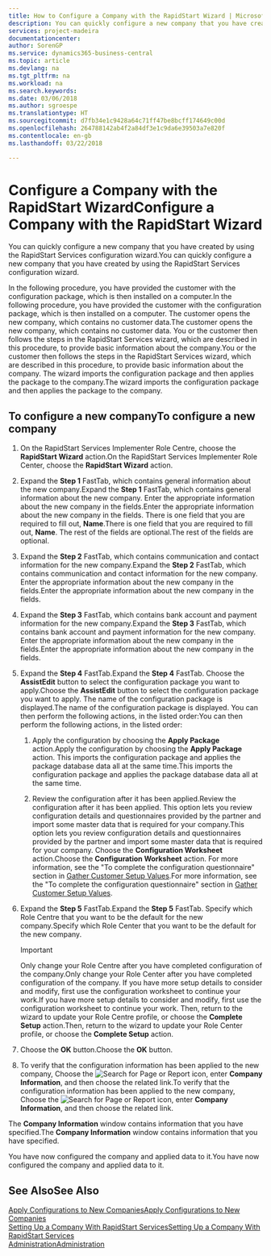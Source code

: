 ```yaml
---
title: How to Configure a Company with the RapidStart Wizard | Microsoft Docs
description: You can quickly configure a new company that you have created by using the RapidStart Services configuration wizard.
services: project-madeira
documentationcenter: 
author: SorenGP
ms.service: dynamics365-business-central
ms.topic: article
ms.devlang: na
ms.tgt_pltfrm: na
ms.workload: na
ms.search.keywords: 
ms.date: 03/06/2018
ms.author: sgroespe
ms.translationtype: HT
ms.sourcegitcommit: d7fb34e1c9428a64c71ff47be8bcff174649c00d
ms.openlocfilehash: 264788142ab4f2a84df3e1c9da6e39503a7e820f
ms.contentlocale: en-gb
ms.lasthandoff: 03/22/2018

---
```

# <a name="configure-a-company-with-the-rapidstart-wizard"></a><span data-ttu-id="7936b-103">Configure a Company with the RapidStart Wizard</span><span class="sxs-lookup"><span data-stu-id="7936b-103">Configure a Company with the RapidStart Wizard</span></span>
<span data-ttu-id="7936b-104">You can quickly configure a new company that you have created by using the RapidStart Services configuration wizard.</span><span class="sxs-lookup"><span data-stu-id="7936b-104">You can quickly configure a new company that you have created by using the RapidStart Services configuration wizard.</span></span>

<span data-ttu-id="7936b-105">In the following procedure, you have provided the customer with the configuration package, which is then installed on a computer.</span><span class="sxs-lookup"><span data-stu-id="7936b-105">In the following procedure, you have provided the customer with the configuration package, which is then installed on a computer.</span></span> <span data-ttu-id="7936b-106">The customer opens the new company, which contains no customer data.</span><span class="sxs-lookup"><span data-stu-id="7936b-106">The customer opens the new company, which contains no customer data.</span></span> <span data-ttu-id="7936b-107">You or the customer then follows the steps in the RapidStart Services wizard, which are described in this procedure, to provide basic information about the company.</span><span class="sxs-lookup"><span data-stu-id="7936b-107">You or the customer then follows the steps in the RapidStart Services wizard, which are described in this procedure, to provide basic information about the company.</span></span> <span data-ttu-id="7936b-108">The wizard imports the configuration package and then applies the package to the company.</span><span class="sxs-lookup"><span data-stu-id="7936b-108">The wizard imports the configuration package and then applies the package to the company.</span></span>  

## <a name="to-configure-a-new-company"></a><span data-ttu-id="7936b-109">To configure a new company</span><span class="sxs-lookup"><span data-stu-id="7936b-109">To configure a new company</span></span>  
1. <span data-ttu-id="7936b-110">On the RapidStart Services Implementer Role Centre, choose the **RapidStart Wizard** action.</span><span class="sxs-lookup"><span data-stu-id="7936b-110">On the RapidStart Services Implementer Role Center, choose the **RapidStart Wizard** action.</span></span>  
2. <span data-ttu-id="7936b-111">Expand the **Step 1** FastTab, which contains general information about the new company.</span><span class="sxs-lookup"><span data-stu-id="7936b-111">Expand the **Step 1** FastTab, which contains general information about the new company.</span></span> <span data-ttu-id="7936b-112">Enter the appropriate information about the new company in the fields.</span><span class="sxs-lookup"><span data-stu-id="7936b-112">Enter the appropriate information about the new company in the fields.</span></span> <span data-ttu-id="7936b-113">There is one field that you are required to fill out, **Name**.</span><span class="sxs-lookup"><span data-stu-id="7936b-113">There is one field that you are required to fill out, **Name**.</span></span> <span data-ttu-id="7936b-114">The rest of the fields are optional.</span><span class="sxs-lookup"><span data-stu-id="7936b-114">The rest of the fields are optional.</span></span>  
3. <span data-ttu-id="7936b-115">Expand the **Step 2** FastTab, which contains communication and contact information for the new company.</span><span class="sxs-lookup"><span data-stu-id="7936b-115">Expand the **Step 2** FastTab, which contains communication and contact information for the new company.</span></span> <span data-ttu-id="7936b-116">Enter the appropriate information about the new company in the fields.</span><span class="sxs-lookup"><span data-stu-id="7936b-116">Enter the appropriate information about the new company in the fields.</span></span>
4. <span data-ttu-id="7936b-117">Expand the **Step 3** FastTab, which contains bank account and payment information for the new company.</span><span class="sxs-lookup"><span data-stu-id="7936b-117">Expand the **Step 3** FastTab, which contains bank account and payment information for the new company.</span></span> <span data-ttu-id="7936b-118">Enter the appropriate information about the new company in the fields.</span><span class="sxs-lookup"><span data-stu-id="7936b-118">Enter the appropriate information about the new company in the fields.</span></span>  
5. <span data-ttu-id="7936b-119">Expand the **Step 4** FastTab.</span><span class="sxs-lookup"><span data-stu-id="7936b-119">Expand the **Step 4** FastTab.</span></span> <span data-ttu-id="7936b-120">Choose the **AssistEdit** button to select the configuration package you want to apply.</span><span class="sxs-lookup"><span data-stu-id="7936b-120">Choose the **AssistEdit** button to select the configuration package you want to apply.</span></span> <span data-ttu-id="7936b-121">The name of the configuration package is displayed.</span><span class="sxs-lookup"><span data-stu-id="7936b-121">The name of the configuration package is displayed.</span></span> <span data-ttu-id="7936b-122">You can then perform the following actions, in the listed order:</span><span class="sxs-lookup"><span data-stu-id="7936b-122">You can then perform the following actions, in the listed order:</span></span>  

    1. <span data-ttu-id="7936b-123">Apply the configuration by choosing the **Apply Package** action.</span><span class="sxs-lookup"><span data-stu-id="7936b-123">Apply the configuration by choosing the **Apply Package** action.</span></span> <span data-ttu-id="7936b-124">This imports the configuration package and applies the package database data all at the same time.</span><span class="sxs-lookup"><span data-stu-id="7936b-124">This imports the configuration package and applies the package database data all at the same time.</span></span>  

    2. <span data-ttu-id="7936b-125">Review the configuration after it has been applied.</span><span class="sxs-lookup"><span data-stu-id="7936b-125">Review the configuration after it has been applied.</span></span> <span data-ttu-id="7936b-126">This option lets you review configuration details and questionnaires provided by the partner and import some master data that is required for your company.</span><span class="sxs-lookup"><span data-stu-id="7936b-126">This option lets you review configuration details and questionnaires provided by the partner and import some master data that is required for your company.</span></span> <span data-ttu-id="7936b-127">Choose the **Configuration Worksheet** action.</span><span class="sxs-lookup"><span data-stu-id="7936b-127">Choose the **Configuration Worksheet** action.</span></span> <span data-ttu-id="7936b-128">For more information, see the "To complete the configuration questionnaire" section in [Gather Customer Setup Values](admin-gather-customer-setup-values.md).</span><span class="sxs-lookup"><span data-stu-id="7936b-128">For more information, see the "To complete the configuration questionnaire" section in [Gather Customer Setup Values](admin-gather-customer-setup-values.md).</span></span>  

6. <span data-ttu-id="7936b-129">Expand the **Step 5** FastTab.</span><span class="sxs-lookup"><span data-stu-id="7936b-129">Expand the **Step 5** FastTab.</span></span> <span data-ttu-id="7936b-130">Specify which Role Centre that you want to be the default for the new company.</span><span class="sxs-lookup"><span data-stu-id="7936b-130">Specify which Role Center that you want to be the default for the new company.</span></span>  

    > [!IMPORTANT]  
    >  <span data-ttu-id="7936b-131">Only change your Role Centre after you have completed configuration of the company.</span><span class="sxs-lookup"><span data-stu-id="7936b-131">Only change your Role Center after you have completed configuration of the company.</span></span> <span data-ttu-id="7936b-132">If you have more setup details to consider and modify, first use the configuration worksheet to continue your work.</span><span class="sxs-lookup"><span data-stu-id="7936b-132">If you have more setup details to consider and modify, first use the configuration worksheet to continue your work.</span></span> <span data-ttu-id="7936b-133">Then, return to the wizard to update your Role Centre profile, or choose the **Complete Setup** action.</span><span class="sxs-lookup"><span data-stu-id="7936b-133">Then, return to the wizard to update your Role Center profile, or choose the **Complete Setup** action.</span></span>

7. <span data-ttu-id="7936b-134">Choose the **OK** button.</span><span class="sxs-lookup"><span data-stu-id="7936b-134">Choose the **OK** button.</span></span>  
8. <span data-ttu-id="7936b-135">To verify that the configuration information has been applied to the new company, Choose the ![Search for Page or Report](media/ui-search/search_small.png "Search for Page or Report icon") icon, enter **Company Information**, and then choose the related link.</span><span class="sxs-lookup"><span data-stu-id="7936b-135">To verify that the configuration information has been applied to the new company, Choose the ![Search for Page or Report](media/ui-search/search_small.png "Search for Page or Report icon") icon, enter **Company Information**, and then choose the related link.</span></span>

<span data-ttu-id="7936b-136">The **Company Information** window contains information that you have specified.</span><span class="sxs-lookup"><span data-stu-id="7936b-136">The **Company Information** window contains information that you have specified.</span></span>   

<span data-ttu-id="7936b-137">You have now configured the company and applied data to it.</span><span class="sxs-lookup"><span data-stu-id="7936b-137">You have now configured the company and applied data to it.</span></span>  

## <a name="see-also"></a><span data-ttu-id="7936b-138">See Also</span><span class="sxs-lookup"><span data-stu-id="7936b-138">See Also</span></span>  
[<span data-ttu-id="7936b-139">Apply Configurations to New Companies</span><span class="sxs-lookup"><span data-stu-id="7936b-139">Apply Configurations to New Companies</span></span>](admin-apply-configuration-to-new-companies.md)  
[<span data-ttu-id="7936b-140">Setting Up a Company With RapidStart Services</span><span class="sxs-lookup"><span data-stu-id="7936b-140">Setting Up a Company With RapidStart Services</span></span>](admin-set-up-a-company-with-rapidstart.md)  
[<span data-ttu-id="7936b-141">Administration</span><span class="sxs-lookup"><span data-stu-id="7936b-141">Administration</span></span>](admin-setup-and-administration.md)

